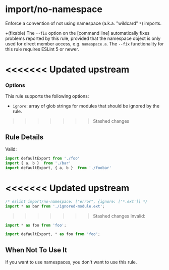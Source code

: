 # import/no-namespace

Enforce a convention of not using namespace (a.k.a. "wildcard" `*`) imports.

+(fixable) The `--fix` option on the [command line] automatically fixes problems reported by this rule, provided that the namespace object is only used for direct member access, e.g. `namespace.a`.
The `--fix` functionality for this rule requires ESLint 5 or newer.

<<<<<<< Updated upstream
=======
### Options

This rule supports the following options:

- `ignore`: array of glob strings for modules that should be ignored by the rule.

>>>>>>> Stashed changes
## Rule Details

Valid:

```js
import defaultExport from './foo'
import { a, b }  from './bar'
import defaultExport, { a, b }  from './foobar'
```

<<<<<<< Updated upstream
=======
```js
/* eslint import/no-namespace: ["error", {ignore: ['*.ext']] */
import * as bar from './ignored-module.ext';
```

>>>>>>> Stashed changes
Invalid:

```js
import * as foo from 'foo';
```

```js
import defaultExport, * as foo from 'foo';
```

## When Not To Use It

If you want to use namespaces, you don't want to use this rule.
